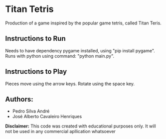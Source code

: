 # Titan Tetris
Production of a game inspired by the popular game tetris, called Titan Teris.

## Instructions to Run
Needs to have dependency pygame installed, using "pip install pygame".
Runs with python using command: "python main.py".

## Instructions to Play
Pieces move using the arrow keys. Rotate using the space key.

## Authors: 
* Pedro Silva André
* José Alberto Cavaleiro Henriques

**Disclaimer:** This code was created with educational purposes only. It will not be used in any commercial apllication whatsoever
